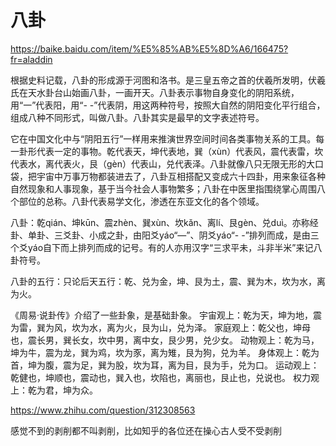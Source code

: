# 八卦

https://baike.baidu.com/item/%E5%85%AB%E5%8D%A6/166475?fr=aladdin

根据史料记载，八卦的形成源于河图和洛书。是三皇五帝之首的伏羲所发明，伏羲氏在天水卦台山始画八卦，一画开天。八卦表示事物自身变化的阴阳系统，用“一”代表阳，用“- -”代表阴，用这两种符号，按照大自然的阴阳变化平行组合，组成八种不同形式，叫做八卦。八卦其实是最早的文字表述符号。

它在中国文化中与“阴阳五行”一样用来推演世界空间时间各类事物关系的工具。每一卦形代表一定的事物。乾代表天，坤代表地，巽（xùn）代表风，震代表雷，坎代表水，离代表火，艮（gèn）代表山，兑代表泽。八卦就像八只无限无形的大口袋，把宇宙中万事万物都装进去了，八卦互相搭配又变成六十四卦，用来象征各种自然现象和人事现象，基于当今社会人事物繁多；八卦在中医里指围绕掌心周围八个部位的总称。八卦代表易学文化，渗透在东亚文化的各个领域。

八卦：乾qián、坤kūn、震zhèn、巽xùn、坎kǎn、离lí、艮gèn、兑duì。亦称经卦、单卦、三爻卦、小成之卦，由阳爻yáo“—”、阴爻yáo“- -”排列而成，是由三个爻yáo自下而上排列而成的记号。有的人亦用汉字“三求平未，斗非半米”来记八卦符号。

八卦的五行：只论后天五行：乾、兑为金，坤、艮为土，震、巽为木，坎为水，离为火。

《周易·说卦传》介绍了一些卦象，是基础卦象。
宇宙观上：乾为天，坤为地，震为雷，巽为风，坎为水，离为火，艮为山，兑为泽。
家庭观上：乾父也，坤母也，震长男，巽长女，坎中男，离中女，艮少男，兑少女。
动物观上：乾为马，坤为牛，震为龙，巽为鸡，坎为豕，离为雉，艮为狗，兑为羊。
身体观上：乾为首，坤为腹，震为足，巽为股，坎为耳，离为目，艮为手，兑为口。
运动观上：乾健也，坤顺也，震动也，巽入也，坎陷也，离丽也，艮止也，兑说也。
权力观上：乾为君，坤为众。

https://www.zhihu.com/question/312308563

感觉不到的剥削都不叫剥削，比如知乎的各位还在操心古人受不受剥削
